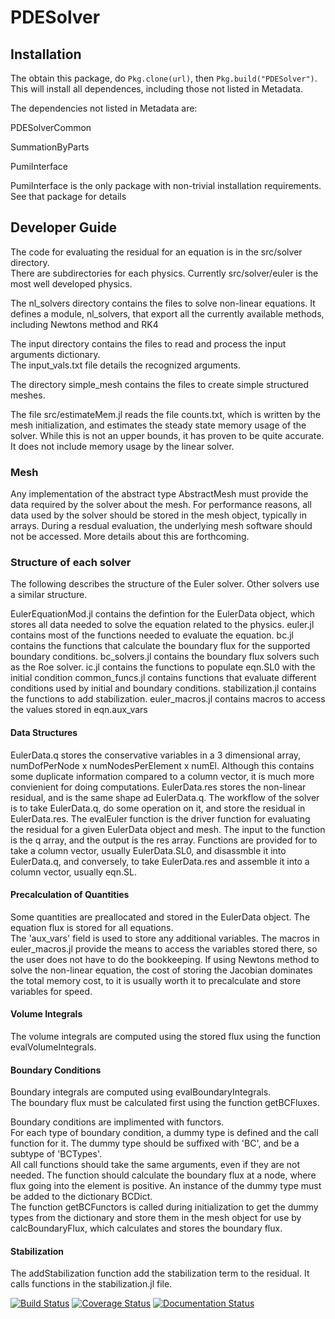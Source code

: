 # PDESolver
 
## Installation
The obtain this package, do `Pkg.clone(url)`, then `Pkg.build("PDESolver")`.  This will install all dependences, including those not listed in Metadata.

The dependencies not listed in Metadata are:

PDESolverCommon

SummationByParts

PumiInterface

PumiInterface is the only package with non-trivial installation requirements.  
See that package for details

## Developer Guide
The code for evaluating the residual for an equation is in the src/solver directory.  
There are subdirectories for each physics.  Currently src/solver/euler is the most well developed physics.

The nl_solvers directory contains the files to solve non-linear equations.
It defines a module, nl_solvers, that export all the currently available methods, including Newtons method and RK4

The input directory contains the files to read and process the input arguments dictionary.  
The input_vals.txt file details the recognized arguments.

The directory simple_mesh contains the files to create simple structured meshes.

The file src/estimateMem.jl reads the file counts.txt, which is written by the mesh initialization, and estimates the steady state memory usage of the solver.
While this is not an upper bounds, it has proven to be quite accurate.  It does not include memory usage by the linear solver.

### Mesh
Any implementation of the abstract type AbstractMesh must provide the data required by the solver about the mesh.
For performance reasons, all data used by the solver should be stored in the mesh object, typically in arrays.  During a resdual evaluation, the underlying mesh software should not be accessed.
More details about this are forthcoming.


### Structure of each solver
The following describes the structure of the Euler solver.  Other solvers use a similar structure.

EulerEquationMod.jl contains the defintion for the EulerData object, which stores all data needed to solve the equation related to the physics.
euler.jl contains most of the functions needed to evaluate the equation.
bc.jl contains the functions that calculate the boundary flux for the supported boundary conditions.
bc_solvers.jl contains the boundary flux solvers such as the Roe solver.
ic.jl contains the functions to populate eqn.SL0 with the initial condition
common_funcs.jl contains functions that evaluate different conditions used by initial and boundary conditions.
stabilization.jl contains the functions to add stabilization.
euler_macros.jl contains macros to access the values stored in eqn.aux_vars


#### Data Structures
EulerData.q stores the conservative variables in a 3 dimensional array, numDofPerNode x numNodesPerElement x numEl.
Although this contains some duplicate information compared to a column vector, it is much more convienient for doing computations.
EulerData.res stores the non-linear residual, and is the same shape ad EulerData.q.
The workflow of the solver is to take EulerData.q, do some operation on it, and store the residual in EulerData.res.
The evalEuler function is the driver function for evaluating the residual for a given EulerData object and mesh.
The input to the function is the q array, and the output is the res array.
Functions are provided for to take a column vector, usually EulerData.SL0, and disassmble it into EulerData.q, and conversely, to take EulerData.res and assemble it into a column vector, usually eqn.SL.

#### Precalculation of Quantities
Some quantities are preallocated and stored in the EulerData object.
The equation flux is stored for all equations.  
The 'aux_vars' field is used to store any additional variables.
The macros in euler_macros.jl provide the means to access the variables stored there, so the user does not have to do the bookkeeping.
If using Newtons method to solve the non-linear equation, the cost of storing the Jacobian dominates the total memory cost, to it is usually worth it to precalculate and store variables for speed.


#### Volume Integrals
The volume integrals are computed using the stored flux using the function evalVolumeIntegrals.


#### Boundary Conditions
Boundary integrals are computed using evalBoundaryIntegrals.  
The boundary flux must be calculated first using the function getBCFluxes.

Boundary conditions are implimented with functors.  
For each type of boundary condition, a dummy type is defined and the call function for it.
The dummy type should be suffixed with 'BC', and be a subtype of 'BCTypes'.  
All call functions should take the same arguments, even if they are not needed.
The function should calculate the boundary flux at a node, where flux going into the element is positive.
An instance of the dummy type must be added  to the dictionary BCDict.  
The function getBCFunctors is called during initialization to get the dummy types from the dictionary and store
them in the mesh object for use by calcBoundaryFlux, which calculates and stores the boundary flux.

#### Stabilization 
The addStabilization function add the stabilization term to the residual.  It calls functions in the stabilization.jl file.


[![Build Status](https://travis-ci.org/OptimalDesignLab/PDESolver.jl.svg)](https://travis-ci.org/OptimalDesignLab/PDESolver.jl)
[![Coverage Status](https://coveralls.io/repos/OptimalDesignLab/PDESolver.jl/badge.png)](https://coveralls.io/r/OptimalDesignLab/PDESolver.jl)
[![Documentation Status](https://readthedocs.org/projects/pdesolverjl/badge/?version=latest)](https://readthedocs.org/projects/pdesolverjl/?badge=latest)
